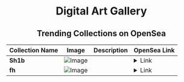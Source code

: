 <div align="center">

# Digital Art Gallery

## Trending Collections on OpenSea

| Collection Name                       | Image                                                                                     | Description                       | OpenSea Link                                                                                          |
|---------------------------------------|-------------------------------------------------------------------------------------------|-----------------------------------|--------------------------------------------------------------------------------------------------------|
| **Sh1b** | ![Image](https://i.seadn.io/s/raw/files/5437a64c2d9268c9139f2fe9259e8c94.gif?w=500&auto=format?w=200&auto=format) |  | <details><summary>Link</summary>[Sh1b](https://opensea.io/collection/sh1b-89)</details> |
| **fh** | ![Image](https://i.seadn.io/s/raw/files/5f7150996d77546b2b13d881f19a1c41.jpg?w=500&auto=format?w=200&auto=format) |  | <details><summary>Link</summary>[fh](https://opensea.io/collection/fh-122)</details> |

</div>
